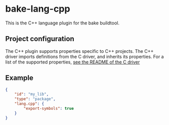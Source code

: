 # bake-lang-cpp
This is the C++ language plugin for the bake buildtool.

## Project configuration
The C++ plugin supports properties specific to C++ projects. The C++ driver imports definitions from the C driver, and inherits its properties. For a list of the supported properties, [see the README of the C driver](https://github.com/SanderMertens/bake/blob/master/drivers/lang/c/README.md)

## Example

```json
{
    "id": "my_lib",
    "type": "package",
    "lang.cpp": {
        "export-symbols": true
    }
}
```
